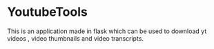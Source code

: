 # YoutubeTools
This is an application made in flask which can be used to download yt videos , video thumbnails and video transcripts.

